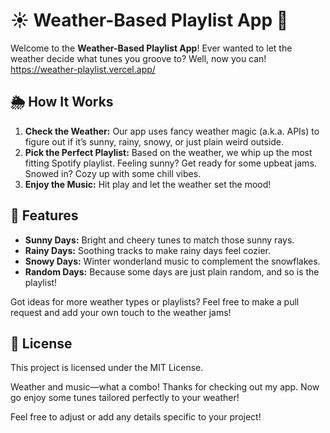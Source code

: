 # ☀️ Weather-Based Playlist App 🎵

Welcome to the **Weather-Based Playlist App**! Ever wanted to let the weather decide what tunes you groove to? Well, now you can!
https://weather-playlist.vercel.app/

## 🌦️ How It Works

1. **Check the Weather:** Our app uses fancy weather magic (a.k.a. APIs) to figure out if it’s sunny, rainy, snowy, or just plain weird outside.
2. **Pick the Perfect Playlist:** Based on the weather, we whip up the most fitting Spotify playlist. Feeling sunny? Get ready for some upbeat jams. Snowed in? Cozy up with some chill vibes.
3. **Enjoy the Music:** Hit play and let the weather set the mood!

## 🎉 Features

- **Sunny Days:** Bright and cheery tunes to match those sunny rays.
- **Rainy Days:** Soothing tracks to make rainy days feel cozier.
- **Snowy Days:** Winter wonderland music to complement the snowflakes.
- **Random Days:** Because some days are just plain random, and so is the playlist!

Got ideas for more weather types or playlists? Feel free to make a pull request and add your own touch to the weather jams!

## 🚀 License

This project is licensed under the MIT License.

Weather and music—what a combo! Thanks for checking out my app. Now go enjoy some tunes tailored perfectly to your weather!

Feel free to adjust or add any details specific to your project!